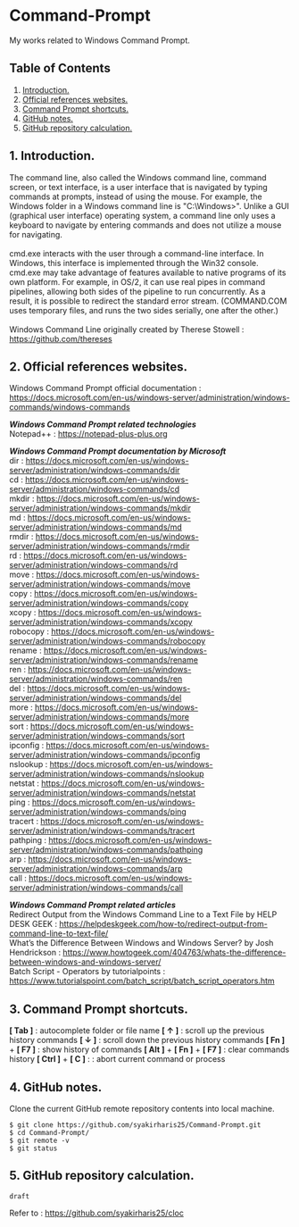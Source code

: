 # Command-Prompt
My works related to Windows Command Prompt.

## Table of Contents
1. [Introduction.](#introduction)
2. [Official references websites.](#references)
3. [Command Prompt shortcuts.](#shortcuts)
4. [GitHub notes.](#github)
5. [GitHub repository calculation.](#calculation)

<a name="introduction"></a>
## 1. Introduction.
The command line, also called the Windows command line, command screen, or text interface, is a user interface that is navigated by typing commands at prompts, instead of using the mouse. For example, the Windows folder in a Windows command line is "C:\Windows>". Unlike a GUI (graphical user interface) operating system, a command line only uses a keyboard to navigate by entering commands and does not utilize a mouse for navigating.
<br /><br />
cmd.exe interacts with the user through a command-line interface. In Windows, this interface is implemented through the Win32 console. cmd.exe may take advantage of features available to native programs of its own platform. For example, in OS/2, it can use real pipes in command pipelines, allowing both sides of the pipeline to run concurrently. As a result, it is possible to redirect the standard error stream. (COMMAND.COM uses temporary files, and runs the two sides serially, one after the other.)
<br /><br />
Windows Command Line originally created by Therese Stowell : https://github.com/thereses <br />

<a name="references"></a>
## 2. Official references websites. 
Windows Command Prompt official documentation : https://docs.microsoft.com/en-us/windows-server/administration/windows-commands/windows-commands <br />

**_Windows Command Prompt related technologies_** <br />
Notepad++ : https://notepad-plus-plus.org <br />

**_Windows Command Prompt documentation by Microsoft_** <br />
dir : https://docs.microsoft.com/en-us/windows-server/administration/windows-commands/dir <br />
cd : https://docs.microsoft.com/en-us/windows-server/administration/windows-commands/cd <br />
mkdir : https://docs.microsoft.com/en-us/windows-server/administration/windows-commands/mkdir <br />
md : https://docs.microsoft.com/en-us/windows-server/administration/windows-commands/md <br />
rmdir : https://docs.microsoft.com/en-us/windows-server/administration/windows-commands/rmdir <br />
rd : https://docs.microsoft.com/en-us/windows-server/administration/windows-commands/rd <br />
move : https://docs.microsoft.com/en-us/windows-server/administration/windows-commands/move <br />
copy : https://docs.microsoft.com/en-us/windows-server/administration/windows-commands/copy <br />
xcopy : https://docs.microsoft.com/en-us/windows-server/administration/windows-commands/xcopy <br />
robocopy : https://docs.microsoft.com/en-us/windows-server/administration/windows-commands/robocopy <br />
rename : https://docs.microsoft.com/en-us/windows-server/administration/windows-commands/rename <br />
ren : https://docs.microsoft.com/en-us/windows-server/administration/windows-commands/ren <br />
del : https://docs.microsoft.com/en-us/windows-server/administration/windows-commands/del <br />
more : https://docs.microsoft.com/en-us/windows-server/administration/windows-commands/more <br />
sort : https://docs.microsoft.com/en-us/windows-server/administration/windows-commands/sort <br />
ipconfig : https://docs.microsoft.com/en-us/windows-server/administration/windows-commands/ipconfig <br />
nslookup : https://docs.microsoft.com/en-us/windows-server/administration/windows-commands/nslookup <br />
netstat : https://docs.microsoft.com/en-us/windows-server/administration/windows-commands/netstat <br />
ping : https://docs.microsoft.com/en-us/windows-server/administration/windows-commands/ping <br />
tracert : https://docs.microsoft.com/en-us/windows-server/administration/windows-commands/tracert <br />
pathping : https://docs.microsoft.com/en-us/windows-server/administration/windows-commands/pathping <br />
arp : https://docs.microsoft.com/en-us/windows-server/administration/windows-commands/arp <br />
call : https://docs.microsoft.com/en-us/windows-server/administration/windows-commands/call <br />

**_Windows Command Prompt related articles_** <br />
Redirect Output from the Windows Command Line to a Text File by HELP DESK GEEK : https://helpdeskgeek.com/how-to/redirect-output-from-command-line-to-text-file/ <br />
What’s the Difference Between Windows and Windows Server? by Josh Hendrickson : https://www.howtogeek.com/404763/whats-the-difference-between-windows-and-windows-server/ <br />
Batch Script - Operators by tutorialpoints : https://www.tutorialspoint.com/batch_script/batch_script_operators.htm <br />

<a name="shortcuts"></a>
## 3. Command Prompt shortcuts.
**[ Tab ]** : autocomplete folder or file name
**[ ↑ ]** : scroll up the previous history commands
**[ ↓ ]** : scroll down the previous history commands
**[ Fn ]** + **[ F7 ]** : show history of commands
**[ Alt ]** + **[ Fn ]** + **[ F7 ]** : clear commands history
**[ Ctrl ]** + **[ C ]** : : abort current command or process 

<a name="github"></a>
## 4. GitHub notes.
Clone the current GitHub remote repository contents into local machine.
```
$ git clone https://github.com/syakirharis25/Command-Prompt.git
$ cd Command-Prompt/
$ git remote -v
$ git status
```

<a name="calculation"></a>
## 5. GitHub repository calculation.
```
draft
```
Refer to : https://github.com/syakirharis25/cloc
